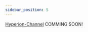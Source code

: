 ```yaml
---
sidebar_position: 5
---
```


[Hyperion-Channel](https://github.com/facebook/hyperion/tree/main/packages/hyperion-channel) COMMING SOON!